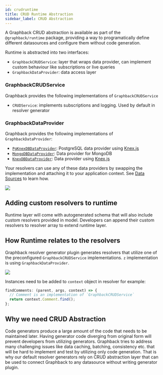 ```yaml
---
id: crudruntime
title: CRUD Runtime Abstraction
sidebar_label: CRUD Abstraction
---
```


A Graphback CRUD abstraction is available as part of the `@graphback/runtime` package, providing a way to programatically define different datasources and configure them without code generation.

Runtime is abstracted into two interfaces:

- `GraphbackCRUDService`: layer that wraps data provider, can implement custom behaviour like subscriptions or live queries
- `GraphbackDataProvider`: data access layer 

### GraphbackCRUDService

Graphback provides the following implementations of `GraphbackCRUDService`

- `CRUDService`: implements subscriptions and logging. Used by default in resolver generator

### GraphbackDataProvider

Graphback provides the following implementations of `GraphbackDataProvider`:

- [`PgKnexDBDataProvider`](https://www.npmjs.com/package/@graphback/runtime-knex): PostgreSQL data provider using [Knex.js](http://knexjs.org/)
- [`MongoDBDataProvider`](https://www.npmjs.com/package/@graphback/runtime-mongo): Data provider for MongoDB
- [`KnexDBDataProvider`](https://www.npmjs.com/package/@graphback/runtime-knex): Data provider using [Knex.js](http://knexjs.org/)

Your resolvers can use any of these data providers by swapping the implementation and attaching it to your application context. See [Data Sources](../db/datasources) to learn how.

![](/img/runtime.png)

## Adding custom resolvers to runtime

Runtime layer will come with autogenerated schema that will also include custom resolvers provided in model.
Developers can append their custom resolvers to resolver array to extend runtime layer.

## How Runtime relates to the resolvers 

Graphback resolver generator plugin generates resolvers that utilize one of the preconfigured `GraphbackCRUDService` implementations.
`z` implementation is using `GraphbackDataProvider`.

![](/img/runtime.png)

Instances need to be added to `context` object in resolver for example:

```js
findComments: (parent, args, context) => {
  // Comment is an implementation of `GraphbackCRUDService` 
  return context.Comment.find();
};
```

## Why we need CRUD Abstraction

Code generators produce a large amount of the code that needs to be maintained later.
Having generator code diverging from original form will prevent developers from utilizing generators.
Graphback tries to address many challenging issues like data caching, batching, consistency etc. that will be hard to implement and test by utilizing only code generation.
That is why our default resolver generators rely on CRUD abstraction layer that can be used to connect Graphback to any datasource without writing generator plugin.